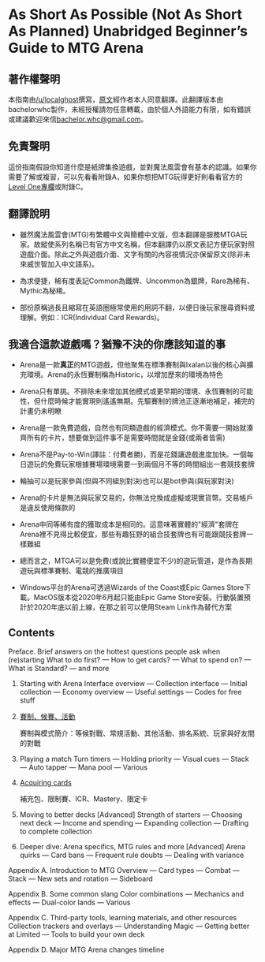 # As Short As Possible (Not As Short As Planned) Unabridged Beginner’s Guide to MTG Arena

## 著作權聲明

本指南由[/u/localghost](https://www.reddit.com/user/localghost)撰寫，[原文](https://sites.google.com/view/asap-bg-to-mtga/home?authuser=0)經作者本人同意翻譯。此翻譯版本由bachelorwhc製作，未經授權請勿任意轉載，由於個人外語能力有限，如有錯誤或建議歡迎來信[bachelor.whc@gmail.com](mailto:bachelor.whc@gmail.com)。

## 免責聲明

這份指南假設你知道什麼是紙牌集換遊戲，並對魔法風雲會有基本的認識。如果你需要了解或複習，可以先看看附錄A，如果你想把MTG玩得更好則看看官方的[Level One專欄](https://magic.wizards.com/en/articles/archive/level-one/level-one-full-course-2015-10-05)或附錄C。

## 翻譯說明

- 雖然魔法風雲會(MTG)有繁體中文與簡體中文版，但本翻譯是服務MTGA玩家。故縱使系列名稱已有官方中文名稱，但本翻譯仍以原文表記方便玩家對照遊戲介面。除此之外與遊戲介面、文字有關的內容視情況亦保留原文(除非未來威世智加入中文語系)。

- 為求便捷，稀有度表記Common為鐵牌、Uncommon為銀牌，Rare為稀有、Mythic為秘稀。

- 部份原稱過長且縮寫在英語圈極常使用的用詞不翻，以便日後玩家搜尋資料或理解。例如：ICR(Individual Card Rewards)。

## 我適合這款遊戲嗎？猶豫不決的你應該知道的事

- Arena是一款**真正**的MTG遊戲，但他聚焦在標準賽制與Ixalan以後的核心與擴充環境。Arena的永恆賽制稱為Historic，以增加歷來的環境為特色

- Arena只有單挑。不排除未來增加其他模式或更早期的環境、永恆賽制的可能性，但什麼時候才能實現則遙遙無期。先驅賽制的牌池正逐漸地補足，補完的計畫仍未明瞭

- Arena是一款免費遊戲，自然也有同類遊戲的經濟模式。你不需要一開始就湊齊所有的卡片，想要做到這件事不是需要時間就是金錢(或兩者皆需)

- Arena不是Pay-to-Win(譯註：付費者勝)，而是花錢讓遊戲進度加快。一個每日遊玩的免費玩家根據賽場環境需要一到兩個月不等的時間組出一套競技套牌

- 輪抽可以是玩家參與(但與不同組別對決)也可以是bot參與(與玩家對決)

- Arena的卡片是無法與玩家交易的，你無法兌換成虛擬或現實貨幣。交易帳戶是違反使用條款的

- Arena中同等稀有度的獲取成本是相同的。這意味著實體的"經濟"套牌在Arena裡不見得比較便宜，那些有趣狂野的組合技套牌也有可能跟競技套牌一樣難組

- 總而言之，MTGA可以是免費(或說比實體便宜不少)的遊玩管道，是作為長期遊玩與標準賽制、電競的推廣項目

- Windows平台的Arena可透過Wizards of the Coast或Epic Games Store下載。MacOS版本從2020年6月起只能由Epic Game Store安裝。行動裝置預計於2020年底以前上線，在那之前可以使用Steam Link作為替代方案

## Contents
Preface. Brief answers on the hottest questions people ask when (re)starting
What to do first? — How to get cards? — What to spend on? — What is Standard? — and more

1. Starting with Arena
Interface overview — Collection interface — Initial collection — Economy overview — Useful settings — Codes for free stuff

2. [賽制、候賽、活動](2.md)

    賽制與模式簡介：等候對戰、常規活動、其他活動、排名系統、玩家與好友間的對戰

3. Playing a match
Turn timers — Holding priority — Visual cues — Stack — Auto tapper — Mana pool — Various

4. [Acquiring cards](4.md)

    補充包、限制賽、ICR、Mastery、限定卡

5. Moving to better decks [Advanced]
Strength of starters — Choosing next deck — Income and spending — Expanding collection — Drafting to complete collection

6. Deeper dive: Arena specifics, MTG rules and more [Advanced]
Arena quirks — Card bans — Frequent rule doubts — Dealing with variance

Appendix A. Introduction to MTG
Overview — Card types — Combat — Stack — New sets and rotation — Sideboard

Appendix B. Some common slang
Color combinations — Mechanics and effects — Dual-color lands — Various

Appendix C. Third-party tools, learning materials, and other resources
Collection trackers and overlays — Understanding Magic — Getting better at Limited — Tools to build your own deck

Appendix D. Major MTG Arena changes timeline
